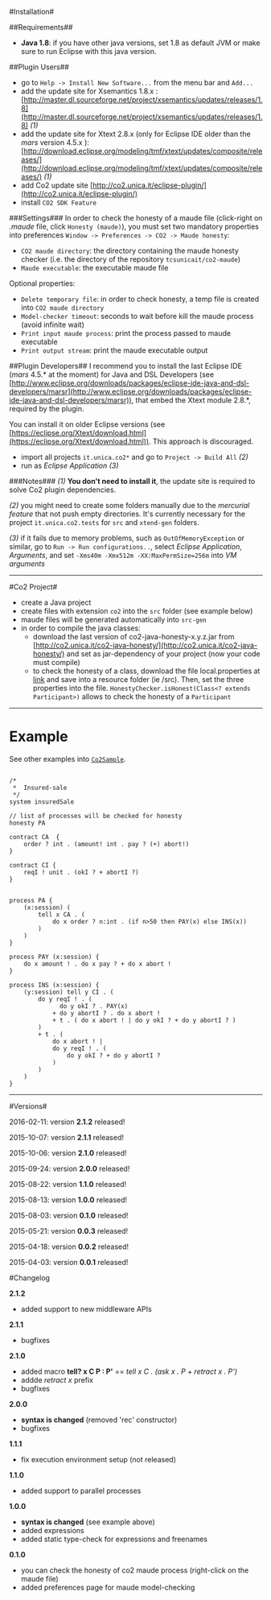 #Installation#

##Requirements##
* **Java 1.8**: if you have other java versions, set 1.8 as default JVM or make sure to run Eclipse with this java version.

##Plugin Users##
* go to `Help -> Install New Software...` from the menu bar and `Add...`
* add the update site for Xsemantics 1.8.x : [http://master.dl.sourceforge.net/project/xsemantics/updates/releases/1.8](http://master.dl.sourceforge.net/project/xsemantics/updates/releases/1.8) *(1)*
* add the update site for Xtext 2.8.x (only for Eclipse IDE older than the *mars* version 4.5.x ): [http://download.eclipse.org/modeling/tmf/xtext/updates/composite/releases/](http://download.eclipse.org/modeling/tmf/xtext/updates/composite/releases/) *(1)*
* add Co2 update site [http://co2.unica.it/eclipse-plugin/](http://co2.unica.it/eclipse-plugin/)
* install `CO2 SDK Feature`

###Settings###
In order to check the honesty of a maude file (click-right on *.maude* file, click `Honesty (maude)`), you must set two mandatory properties into preferences `Window -> Preferences -> CO2 -> Maude honesty`:

* `CO2 maude directory`: the directory containing the maude honesty checker (i.e. the directory of the repository `tcsunicait/co2-maude`)
* `Maude executable`: the executable maude file

Optional properties:

* `Delete temporary file`: in order to check honesty, a temp file is created into `CO2 maude directory`
* `Model-checker timeout`: seconds to wait before kill the maude process (avoid infinite wait)
* `Print input maude process`: print the process passed to maude executable
* `Print output stream`: print the maude executable output

##Plugin Developers##
I recommend you to install the last Eclipse IDE (*mars* 4.5.\* at the moment) for Java and DSL Developers (see [http://www.eclipse.org/downloads/packages/eclipse-ide-java-and-dsl-developers/marsr](http://www.eclipse.org/downloads/packages/eclipse-ide-java-and-dsl-developers/marsr)), that embed the Xtext module 2.8.\*, required by the plugin. 

You can install it on older Eclipse versions (see [https://eclipse.org/Xtext/download.html](https://eclipse.org/Xtext/download.html)). This approach is discouraged.

* import all projects `it.unica.co2*` and go to `Project -> Build All` *(2)*
* run as *Eclipse Application* *(3)*

###Notes###
*(1)* **You don't need to install it**, the update site is required to solve Co2 plugin dependencies.

*(2)* you might need to create some folders manually due to the *mercurial feature* that not push empty directories. It's currently necessary for the project `it.unica.co2.tests` for `src` and `xtend-gen` folders.

*(3)* if it fails due to memory problems, such as `OutOfMemoryException` or similar, go to `Run -> Run configurations..`, select *Eclipse Application*, *Arguments*, and set `-Xms40m -Xmx512m -XX:MaxPermSize=256m` into *VM arguments*

- - - - - -

#Co2 Project#
* create a Java project
* create files with extension `co2` into the `src` folder (see example below)
* maude files will be generated automatically into `src-gen`
* in order to compile the java classes:
    * download the last version of co2-java-honesty-x.y.z.jar from [http://co2.unica.it/co2-java-honesty/](http://co2.unica.it/co2-java-honesty/) and set as jar-dependency of your project (now your code must compile)
    * to check the honesty of a class, download the file local.properties at [link](http://co2.unica.it/co2-java-honesty/local.properties) and save into a resource folder (ie /src). Then, set the three properties into the file. ```HonestyChecker.isHonest(Class<? extends Participant>)``` allows to check the honesty of a `Participant`

- - - - - -

# Example #
See other examples into [`Co2Sample`](Co2Sample).
```

/*
 *  Insured-sale
 */
system insuredSale

// list of processes will be checked for honesty
honesty PA

contract CA  {
	order ? int . (amount! int . pay ? (+) abort!)
}

contract CI {
	reqI ! unit . (okI ? + abortI ?)
}


process PA {
	(x:session) (
		tell x CA . (
			do x order ? n:int . (if n>50 then PAY(x) else INS(x))
		) 
	)
}

process PAY (x:session) {
    do x amount ! . do x pay ? + do x abort !
}
   
process INS (x:session) {
	(y:session) tell y CI . (
        do y reqI ! . ( 
              do y okI ? . PAY(x)
            + do y abortI ? . do x abort !
            + t . ( do x abort ! | do y okI ? + do y abortI ? ) 
        )
        + t . (
        	do x abort ! | 
			do y reqI ! . (
				do y okI ? + do y abortI ?
			)
        ) 
    )
}
```
- - - - -

#Versions#

2016-02-11: version **2.1.2** released!

2015-10-07: version **2.1.1** released!

2015-10-06: version **2.1.0** released!

2015-09-24: version **2.0.0** released!

2015-08-22: version **1.1.0** released!

2015-08-13: version **1.0.0** released!

2015-08-03: version **0.1.0** released!

2015-05-21: version **0.0.3** released!

2015-04-18: version **0.0.2** released!

2015-04-03: version **0.0.1** released!

#Changelog

**2.1.2**

* added support to new middleware APIs

**2.1.1**

* bugfixes

**2.1.0**

* added macro **tell? x C P : P'** == *tell x C . (ask x . P + retract x . P')*
* addde *retract x* prefix
* bugfixes

**2.0.0**

* **syntax is changed** (removed 'rec' constructor)
* bugfixes

**1.1.1**

* fix execution environment setup (not released)

**1.1.0**

* added support to parallel processes

**1.0.0**

* **syntax is changed** (see example above)
* added expressions
* added static type-check for expressions and freenames

**0.1.0**

* you can check the honesty of co2 maude process (right-click on the maude file)
* added preferences page for maude model-checking
